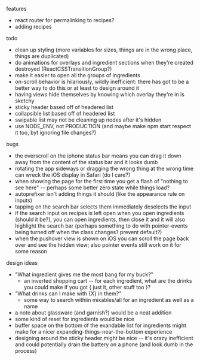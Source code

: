 features
- react router for permalinking to recipes?
- adding recipes

todo
- clean up styling (more variables for sizes, things are in the wrong place, things are duplicated)
- do animations for overlays and ingredient sections when they're created destroyed (ReactCSSTransitionGroup?)
- make it easier to open all the groups of ingredients
- on-scroll behavior is hilariously, wildly inefficient: there has got to be a better way to do this or at least to design around it
- having views hide themselves by knowing which overlay they're in is sketchy
- sticky header based off of headered list
- collapsible list based off of headered list
- swipable list may not be cleaning up nodes after it's hidden
- use NODE_ENV, not PRODUCTION (and maybe make npm start respect it too, byt ignoring file changes?)

bugs
- the overscroll on the iphone status bar means you can drag it down away from the content of the status bar and it looks dumb
- rotating the app sideways or dragging the wrong thing at the wrong time can wreck the iOS display in Safari (do I care?)
- when showing the page for the first time you get a flash of "nothing to see here" -- perhaps some better zero state while things load?
- autoprefixer isn't adding things it should (like the appearance rule on inputs)
- tapping on the search bar selects them immediately deselects the input
- if the search input on recipes is left open when you open ingredients (should it be?), you can open ingredients, then close it and it will also highlight the search bar (perhaps something to do with pointer-events being turned off when the class changes? prevent default?)
- when the pushover view is shown on iOS you can scroll the page back over and see the hidden view; also pointer events still work on it for some reason

design ideas
- "What ingredient gives me the most bang for my buck?"
  - an inverted shopping cart -- for each ingredient, what are the drinks you could make if you got { just it, other stuff too }?
- "What drinks can I make with {X} in them?"
  - some way to search withiin mixables/all for an ingredient as well as a name
- a note about glassware (and garnish?) would be a neat addition
- some kind of reset for ingredients would be nice
- buffer space on the bottom of the exandable list for ingredients might make for a nicer expanding-things-near-the-bottom experience
- designing around the sticky header might be nice -- it's crazy inefficient and could potentially drain the battery on a phone (and look dumb in the process)
